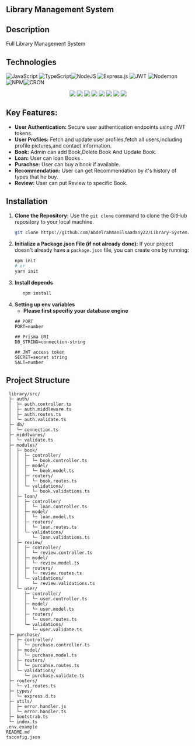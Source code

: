 ## Library Management System
## Description
   Full Library Management System
## Technologies

<div>
    
  ![JavaScript](https://img.shields.io/badge/javascript-%23323330.svg?style=for-the-badge&logo=javascript&logoColor=%23F7DF1E) ![TypeScript](https://img.shields.io/jsr/v/%40luca/flag?style=for-the-badge)![NodeJS](https://img.shields.io/badge/node.js-6DA55F?style=for-the-badge&logo=node.js&logoColor=white) ![Express.js](https://img.shields.io/badge/express.js-%23404d59.svg?style=for-the-badge&logo=express&logoColor=%2361DAFB) ![JWT](https://img.shields.io/badge/JWT-black?style=for-the-badge&logo=JSON%20web%20tokens) ![Nodemon](https://img.shields.io/badge/NODEMON-%23323330.svg?style=for-the-badge&logo=nodemon&logoColor=%BBDEAD) ![NPM](https://img.shields.io/badge/NPM-%23CB3837.svg?style=for-the-badge&logo=npm&logoColor=white)![CRON](https://img.shields.io/badge/%20Cron-js)
  <br>
  <center>
  
  <img src="https://camo.githubusercontent.com/2dbe8dc3b8fa5ac59437c9d8c94323ad3f0052d3ff5ac0e9c258ceb5daba76f8/68747470733a2f2f696d672e736869656c64732e696f2f62616467652f31362e332e312d646f74656e762d726564">
  <img src="https://camo.githubusercontent.com/71fe39e1c67b1793f22d11c188a2cdd86438a84e5635b783ed1d1691f8e1c8d2/68747470733a2f2f696d672e736869656c64732e696f2f62616467652f312e34312e302d636c6f7564696e6172792d626c7565">
  <img src="https://camo.githubusercontent.com/a3ff2a5d02a913cdf673537dea66873aecaf58cb8c770f9225e2d2959712ed6b/68747470733a2f2f696d672e736869656c64732e696f2f62616467652f312e342e352d2d6c74732e312d6d756c7465722d726564">
  <img src="https://camo.githubusercontent.com/e098806c441efac8d7c44cbb0cf5000f113dfc54db28d16bbfcbeddc3ba316ed/68747470733a2f2f696d672e736869656c64732e696f2f62616467652f312e31302e302d6d6f7267616e2d726564">
  <img src="https://camo.githubusercontent.com/b9fe7b2faa1b963c1d1b77ee18a4a7689a0d46d18cf38a48ae464f2a03357eba/68747470733a2f2f696d672e736869656c64732e696f2f62616467652f362e392e342d6e6f64656d61696c65722d726564">
  <img src="https://camo.githubusercontent.com/2aa8d320fc8552d10a9f66e1076360d1f0c9ef2ee5adaea034cd13f68ca1efdc/68747470733a2f2f696d672e736869656c64732e696f2f62616467652f352e312e302d6263727970742d726564">
  <img src="https://camo.githubusercontent.com/f73e41f53709208ed3f07c001ccb103454212e26e6d296fa823e02cde579b205/68747470733a2f2f696d672e736869656c64732e696f2f62616467652f312e322e302d657870726573732d2d6173796e632d2d68616e646c65722d726564">
  <img src="https://camo.githubusercontent.com/bdd58addfeff8b18867ab6606b24bd158319885f8c1918ec13c5786259b6c5ab/68747470733a2f2f696d672e736869656c64732e696f2f62616467652f372e302e312d657870726573732d2d76616c696461746f722d726564">

  </center>
</dev>

## **Key Features:**

- **User Authentication:** Secure user authentication endpoints using JWT tokens.
- **User Profiles:** Fetch and update user profiles,fetch all users,including profile pictures,and contact information.
- **Book:** Admin can add Book,Delete Book And Update Book.
- **Loan:** User can loan Books .
- **Purachse:** User can buy a book if available.
- **Recommendation:** User can get Recommendation by it's history of types that he buy.
- **Review:** User can put Review to specific Book.
## Installation
1. **Clone the Repository:**
   Use the `git clone` command to clone the GitHub repository to your local machine.
   ```bash
   git clone https://github.com/AbdelrahmanElsaadany22/Library-System.git
2. **Initialize a Package.json File (if not already done):**
   If your project doesn't already have a `package.json` file, you can create one by running:
   ```bash
   npm init
   # or
   yarn init
3. **Install depends**
   ```bash
      npm install
5. **Setting up env variables**<br>
   - **Please first specifiy your database engine**
    ```properties
    ## PORT
    PORT=number 
    
    ## Prisma URI
    DB_STRING=connection-string   
    
    ## JWT access token
    SECRET=secret string
    SALT=number
## Project Structure
 ```
  library/src/
  ├─ auth/
  │  ├─ auth.controller.ts
  │  ├─ auth.middleware.ts
  │  ├─ auth.routes.ts
  │  └─ auth.validate.ts
  ├─ db/
  │  └─ connection.ts
  ├─ middlwares/
  │  └─ validate.ts
  ├─ modules/
  │  ├─ book/
  │  │  ├─ controller/
  │  │  │  └─ book.controller.ts
  │  │  ├─ model/
  │  │  │  └─ book.model.ts
  │  │  ├─ routers/
  │  │  │  └─ book.routes.ts
  │  │  └─ validations/
  │  │     └─ book.validations.ts
  │  ├─ loan/
  │  │  ├─ controller/
  │  │  │  └─ loan.controller.ts
  │  │  ├─ model/
  │  │  │  └─ loan.model.ts
  │  │  ├─ routers/
  │  │  │  └─ loan.routes.ts
  │  │  └─ validations/
  │  │     └─ loan.validations.ts
  │  ├─ review/
  │  │  ├─ controller/
  │  │  │  └─ review.controller.ts
  │  │  ├─ model/
  │  │  │  └─ review.model.ts
  │  │  ├─ routers/
  │  │  │  └─ review.routes.ts
  │  │  └─ validations/
  │  │     └─ review.validations.ts
  │  └─ user/
  │     ├─ controller/
  │     │  └─ user.controller.ts
  │     ├─ model/
  │     │  └─ user.model.ts
  │     ├─ routers/
  │     │  └─ user.routes.ts
  │     └─ validations/
  │        └─ user.validate.ts
  ├─ purchase/
  │  ├─ controller/
  │  │  └─ purchase.controller.ts
  │  ├─ model/
  │  │  └─ purchase.model.ts
  │  ├─ routers/
  │  │  └─ purcahse.routes.ts
  │  └─ validations/
  │     └─ purchase.validate.ts
  ├─ routers/
  │  └─ v1.routes.ts
  ├─ types/
  │  └─ express.d.ts
  ├─ utils/
  │  ├─ error.handler.js
  │  └─ error.handler.ts
  ├─ bootstrab.ts
  └─ index.ts
.env.example
README.md
tsconfig.json

```